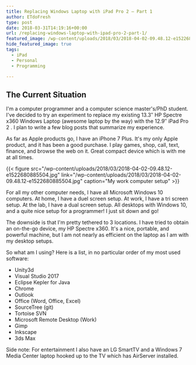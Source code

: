```yaml
---
title: Replacing Windows Laptop with iPad Pro 2 – Part 1
author: ETdoFresh
type: post
date: 2018-03-31T14:19:16+00:00
url: /replacing-windows-laptop-with-ipad-pro-2-part-1/
featured_image: /wp-content/uploads/2018/03/2018-04-02-09.48.12-e1522680885504.jpg
hide_featured_image: true
tags:
  - iPad
  - Personal
  - Programming

---
```

## The Current Situation

I'm a computer programmer and a computer science master's/PhD student. I've decided to try an experiment to replace my existing 13.3&#8243; HP Spectre x360 Windows Laptop (awesome laptop by the way) with the 12.9&#8243; iPad Pro 2 . I plan to write a few blog posts that summarize my experience.

As far as Apple products go, I have an iPhone 7 Plus. It's my only Apple product, and it has been a good purchase. I play games, shop, call, text, finance, and browse the web on it. Great compact device which is with me at all times.

{{< figure src="/wp-content/uploads/2018/03/2018-04-02-09.48.12-e1522680885504.jpg" link="/wp-content/uploads/2018/03/2018-04-02-09.48.12-e1522680885504.jpg" caption="My work computer setup" >}}

For all my other computer needs, I have all Microsoft Windows 10 computers. At home, I have a duel screen setup. At work, I have a tri screen setup. At the lab, I have a dual screen setup. All desktops with Windows 10, and a quite nice setup for a programmer! I just sit down and go!

The downside is that I'm pretty tethered to 3 locations. I have tried to obtain an on-the-go device, my HP Spectre x360. It's a nice, portable, and powerful machine, but I am not nearly as efficient on the laptop as I am with my desktop setups.

So what am I using? Here is a list, in no particular order of my most used software:

  * Unity3d
  * Visual Studio 2017
  * Eclipse Kepler for Java
  * Chrome
  * Outlook
  * Office (Word, Office, Excel)
  * SourceTree (git)
  * Tortoise SVN
  * Microsoft Remote Desktop (Work)
  * Gimp
  * Inkscape
  * 3ds Max

Side note: For entertainment I also have an LG SmartTV and a Windows 7 Media Center laptop hooked up to the TV which has AirServer installed.